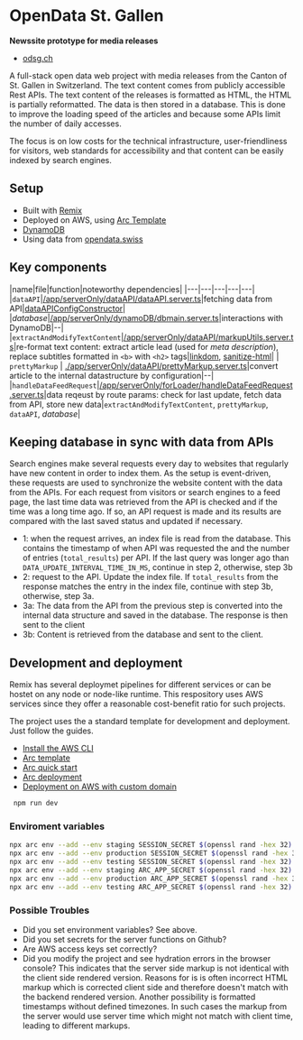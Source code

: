 # OpenData St. Gallen

**Newssite prototype for media releases**

- [odsg.ch](https://odsg.ch)

A full-stack open data web project with media releases from the Canton of St. Gallen in Switzerland. The text content comes from publicly accessible Rest APIs. The text content of the releases is formatted as HTML, the HTML is partially reformatted. The data is then stored in a database. This is done to improve the loading speed of the articles and because some APIs limit the number of daily accesses. 

The focus is on low costs for the technical infrastructure, user-friendliness for visitors, web standards for accessibility and that content can be easily indexed by search engines.


## Setup

- Built with [Remix](https://github.com/remix-run)
- Deployed on AWS, using [Arc Template](https://github.com/remix-run/remix/tree/main/templates/classic-remix-compiler/arc)
- [DynamoDB](https://aws.amazon.com/dynamodb/)
- Using data from [opendata.swiss](https://opendata.swiss)



## Key components

|name|file|function|noteworthy dependencies|
|---|---|---|---|---|
|`dataAPI`|[/app/serverOnly/dataAPI/dataAPI.server.ts](./app/serverOnly/dataAPI/dataAPI.server.ts)|fetching data from API|[dataAPIConfigConstructor](./app/serverOnly/dataAPI/dataAPIConfigConstructor.server.ts)|
|*database*|[/app/serverOnly/dynamoDB/dbmain.server.ts](./app/serverOnly/dynamoDB/dbmain.server.ts)|interactions with DynamoDB|--|
|`extractAndModifyTextContent`|[/app/serverOnly/dataAPI/markupUtils.server.ts](./app/serverOnly/dataAPI/markupUtils.server.ts)|re-format text content: extract article lead (used for *meta description*), replace subtitles formatted in `<b>` with `<h2>` tags|[linkdom](https://github.com/linkdom/linkdom), [sanitize-html](https://github.com/apostrophecms/sanitize-html)|
| `prettyMarkup` | [./app/serverOnly/dataAPI/prettyMarkup.server.ts](./app/serverOnly/dataAPI/prettyMarkup.server.ts)|convert article to the internal datastructure by configuration|--|
|`handleDataFeedRequest`|[/app/serverOnly/forLoader/handleDataFeedRequest.server.ts](./app/serverOnly/forLoader/handleDataFeedRequest.server.ts)|data reqeust by route params: check for last update, fetch data from API, store new data|`extractAndModifyTextContent`,  `prettyMarkup`,  `dataAPI`,  *database*|


## Keeping database in sync with data from APIs

Search engines make several requests every day to websites that regularly have new content in order to index them. As the setup is event-driven, these requests are used to synchronize the website content with the data from the APIs. For each request from visitors or search engines to a feed page, the last time data was retrieved from the API is checked and if the time was a long time ago. If so, an API request is made and its results are compared with the last saved status and updated if necessary.

- 1: when the request arrives, an index file is read from the database. This contains the timestamp of when API was requested the and the number of entries (`total_results`) per API. If the last query was longer ago than `DATA_UPDATE_INTERVAL_TIME_IN_MS`, continue in step 2, otherwise, step 3b
- 2: request to the API. Update the index file. If `total_results` from the response matches the entry in the index file, continue with step 3b, otherwise, step 3a.
- 3a: The data from the API from the previous step is converted into the internal data structure and saved in the database. The response is then sent to the client
- 3b: Content is retrieved from the database and sent to the client.


## Development and deployment

Remix has several deploymet pipelines for different services or can be hostet on any node or node-like runtime. This respository uses AWS services since they offer a reasonable cost-benefit ratio for such projects. 

The project uses the a standard template for development and deployment. Just follow the guides.
- [Install the AWS CLI](https://docs.aws.amazon.com/cli/latest/userguide/install-cliv2.html)
- [Arc template](https://github.com/remix-run/remix/tree/main/templates/classic-remix-compiler/arc)
- [Arc quick start](https://arc.codes/docs/en/get-started/quickstart)
- [Arc deployment](https://arc.codes/docs/en/reference/cli/deploy)
- [Deployment on AWS with custom domain](https://arc.codes/docs/en/guides/domains/registrars/route53-and-cloudfront)


```sh
 npm run dev
```

### Enviroment variables

```sh
npx arc env --add --env staging SESSION_SECRET $(openssl rand -hex 32)
npx arc env --add --env production SESSION_SECRET $(openssl rand -hex 32)
npx arc env --add --env testing SESSION_SECRET $(openssl rand -hex 32)
npx arc env --add --env staging ARC_APP_SECRET $(openssl rand -hex 32)
npx arc env --add --env production ARC_APP_SECRET $(openssl rand -hex 32)
npx arc env --add --env testing ARC_APP_SECRET $(openssl rand -hex 32)
```

### Possible Troubles

- Did you set environment variables? See above.
- Did you set secrets for the server functions on Github?
- Are AWS access keys set correctly?
- Did you modify the project and see hydration errors in the browser console? This indicates that the server side markup is not identical with the client side rendered version. Reasons for is is often incorrect HTML markup which is corrected client side and therefore doesn't match with the backend rendered version. Another possibility is formatted timestamps without defined timezones. In such cases the markup from the server would use server time which might not match with client time, leading to different markups.


